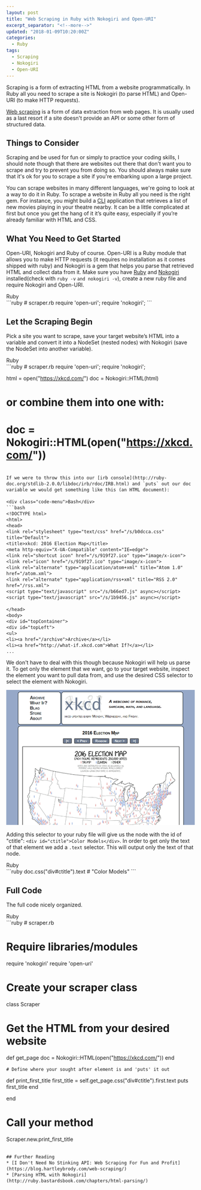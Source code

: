 ```yaml
---
layout: post
title: "Web Scraping in Ruby with Nokogiri and Open-URI"
excerpt_separator: "<!--more-->"
updated: "2018-01-09T10:20:00Z"
categories:
  - Ruby
tags:
  - Scraping
  - Nokogiri
  - Open-URI
---
```


<div class="tldr">
  Scraping is a form of extracting HTML from a website programmatically. In Ruby all you need to scrape a site is Nokogiri (to parse HTML) and Open-URI (to make HTTP requests).
</div>

[Web scraping](https://en.wikipedia.org/wiki/Web_scraping) is a form of data extraction from web pages. It is usually used as a last resort if a site doesn't provide an API or some other form of structured data.

## Things to Consider
Scraping and be used for fun or simply to practice your coding skills, I should note though that there are websites out there that don't want you to scrape and try to prevent you from doing so. You should always make sure that it's ok for you to scrape a site if you're embarking upon a large project.

<!--more-->

You can scrape websites in many different languages, we're going to look at a way to do it in Ruby. To scrape a website in Ruby all you need is the right gem. For instance, you might build a [CLI](https://en.wikipedia.org/wiki/Command-line_interface) application that retrieves a list of new movies playing in your theatre nearby. It can be a little complicated at first but once you get the hang of it it’s quite easy, especially if you’re already familiar with HTML and CSS.

## What You Need to Get Started

Open-URI, Nokogiri and Ruby of course. Open-URI is a Ruby module that allows you to make HTTP requests (it requires no installation as it comes shipped with ruby) and Nokogiri is a gem that helps you parse that retrieved HTML and collect data from it. Make sure you have [Ruby](https://www.ruby-lang.org/en/documentation/installation/) and [Nokogiri](http://www.nokogiri.org/tutorials/installing_nokogiri.html) installed(check with `ruby -v` `and nokogiri -v`), create a new ruby file and require Nokogiri and Open-URI.

<div class="code-menu">Ruby</div>
```ruby
# scraper.rb
require 'open-uri';
require 'nokogiri';
```

## Let the Scraping Begin
Pick a site you want to scrape, save your target website’s HTML into a variable and convert it into a NodeSet (nested nodes) with Nokogiri (save the NodeSet into another variable).
<div class="code-menu">Ruby</div>
```ruby
# scraper.rb
require 'open-uri';
require 'nokogiri';

html = open("https://xkcd.com/")
doc = Nokogiri::HTML(html)

# or combine them into one with:
# doc = Nokogiri::HTML(open("https://xkcd.com/"))
```

If we were to throw this into our [irb console](http://ruby-doc.org/stdlib-2.0.0/libdoc/irb/rdoc/IRB.html) and `puts` out our doc variable we would get something like this (an HTML document):

<div class="code-menu">Bash</div>
```bash
<!DOCTYPE html>
<html>
<head>
<link rel="stylesheet" type="text/css" href="/s/b0dcca.css" title="Default">
<title>xkcd: 2016 Election Map</title>
<meta http-equiv="X-UA-Compatible" content="IE=edge">
<link rel="shortcut icon" href="/s/919f27.ico" type="image/x-icon">
<link rel="icon" href="/s/919f27.ico" type="image/x-icon">
<link rel="alternate" type="application/atom+xml" title="Atom 1.0" href="/atom.xml">
<link rel="alternate" type="application/rss+xml" title="RSS 2.0" href="/rss.xml">
<script type="text/javascript" src="/s/b66ed7.js" async></script>
<script type="text/javascript" src="/s/1b9456.js" async></script>

</head>
<body>
<div id="topContainer">
<div id="topLeft">
<ul>
<li><a href="/archive">Archive</a></li>
<li><a href="http://what-if.xkcd.com">What If?</a></li>
...
```

We don't have to deal with this though because Nokogiri will help us parse it. To get only the element that we want, go to your target website, inspect the element you want to pull data from, and use the desired CSS selector to select the element with Nokogiri.

<img class="gifplayer" src="../assets/images/scraping-xkcd.png">

Adding this selector to your ruby file will give us the node with the id of "ctitle": `<div id="ctitle">Color Models</div>`. In order to get only the text of that element we add a `.text` selector. This will output only the text of that node.

<div class="code-menu">Ruby</div>
```ruby
doc.css("div#ctitle").text
# "Color Models"
```

## Full Code
The full code nicely organized.
<div class="code-menu">Ruby</div>
```ruby
# scraper.rb

# Require libraries/modules
require 'nokogiri'
require 'open-uri'

# Create your scraper class
class Scraper

  # Get the HTML from your desired website
  def get_page
    doc = Nokogiri::HTML(open("https://xkcd.com/"))
  end
  
	# Define where your sought after element is and 'puts' it out
  def print_first_title
    first_title = self.get_page.css("div#ctitle").first.text
    puts first_title
  end

end

# Call your method
Scraper.new.print_first_title
```

## Further Reading
* [I Don't Need No Stinking API: Web Scraping For Fun and Profit](https://blog.hartleybrody.com/web-scraping/)
* [Parsing HTML with Nokogiri](http://ruby.bastardsbook.com/chapters/html-parsing/)